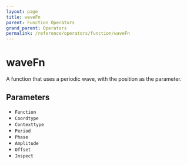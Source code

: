 ```yaml
---
layout: page
title: waveFn
parent: Function Operators
grand_parent: Operators
permalink: /reference/operators/function/waveFn
---
```


# waveFn

A function that uses a periodic wave, with the position as the parameter.

## Parameters

* `Function`
* `Coordtype`
* `Contexttype`
* `Period`
* `Phase`
* `Amplitude`
* `Offset`
* `Inspect`

